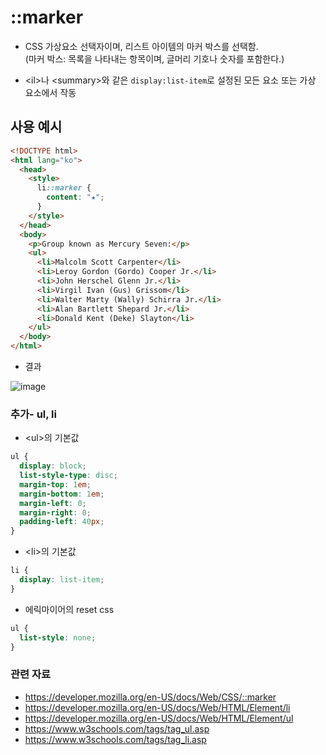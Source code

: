 # ::marker

- CSS 가상요소 선택자이며, 리스트 아이템의 마커 박스를 선택함.<br>
(마커 박스: 목록을 나타내는 항목이며, 글머리 기호나 숫자를 포함한다.)

- \<il>나 \<summary>와 같은 `display:list-item`로 설정된 모든 요소 또는 가상 요소에서 작동

## 사용 예시
```html
<!DOCTYPE html>
<html lang="ko">
  <head>
    <style>
      li::marker {
        content: "★";
      }
    </style>
  </head>
  <body>
    <p>Group known as Mercury Seven:</p>
    <ul>
      <li>Malcolm Scott Carpenter</li>
      <li>Leroy Gordon (Gordo) Cooper Jr.</li>
      <li>John Herschel Glenn Jr.</li>
      <li>Virgil Ivan (Gus) Grissom</li>
      <li>Walter Marty (Wally) Schirra Jr.</li>
      <li>Alan Bartlett Shepard Jr.</li>
      <li>Donald Kent (Deke) Slayton</li>
    </ul>
  </body>
</html>
```

- 결과

![image](https://user-images.githubusercontent.com/68424403/202888192-aa7392a0-de12-4ac0-96d7-dfb676d2f54e.png)


### 추가- ul, li

- \<ul>의 기본값
```css
ul {
  display: block;
  list-style-type: disc;
  margin-top: 1em;
  margin-bottom: 1em;
  margin-left: 0;
  margin-right: 0;
  padding-left: 40px;
}
```



- \<li>의 기본값
```css
li {
  display: list-item;
}
```

- 에릭마이어의 reset css

```css
ul {
  list-style: none;
}
```


### 관련 자료

- https://developer.mozilla.org/en-US/docs/Web/CSS/::marker
- https://developer.mozilla.org/en-US/docs/Web/HTML/Element/li
- https://developer.mozilla.org/en-US/docs/Web/HTML/Element/ul
- https://www.w3schools.com/tags/tag_ul.asp
- https://www.w3schools.com/tags/tag_li.asp




